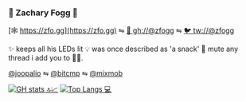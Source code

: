 ### 👾 Zachary Fogg 🐨

[🕸 https://zfo.gg](https://zfo.gg) ⇋ [🐙 gh://@zfogg](https://zfo.gg) ⇋ [🐦 tw://@zfogg](https://twitter.com/zfogg)

✨ keeps all his LEDs lit 💡 was once described as 'a snack' 🍔 mute any thread i add you to 👌🏾.

[@joopalio](https://github.com/joopal) ⇋ [@bitcmp](https://github.com/bitcamp) ⇋ [@mixmob](https://github.com/mixmob)

[![GH stats 🔝📈](https://github-readme-stats.vercel.app/api?username=zfogg&count_private=true&show_icons=true&theme=tokyonight&line_height=33&hide_rank=false)](https://github.com/zfogg?tab=repositories&q=&type=public&language=)
[![Top Langs 💻](https://github-readme-stats.vercel.app/api/top-langs/?username=zfogg&count_private=true&theme=onedark&line_height=30&hide=Java&layout=default)](https://github.com/zfogg?tab=repositories&q=&type=source&language=)
